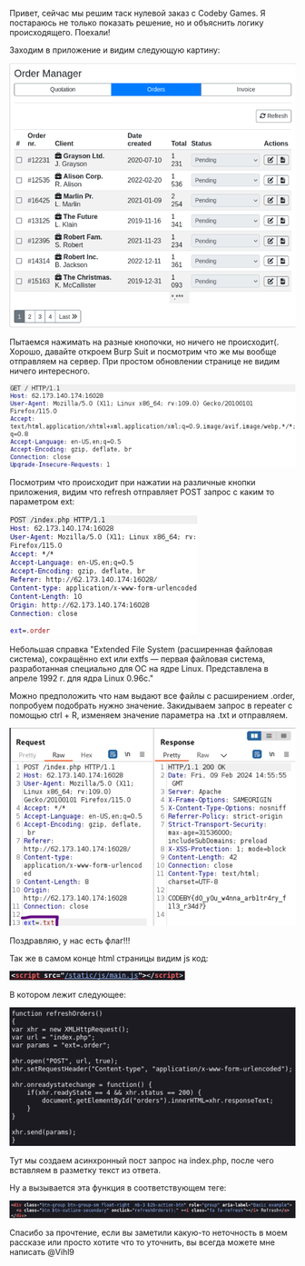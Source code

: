 Привет, сейчас мы решим таск нулевой заказ с Codeby Games.
Я постараюсь не только показать решение, но и объяснить логику происходящего.
Поехали!

Заходим в приложение и видим следующую картину:

![alt text](start.png)

Пытаемся нажимать на разные кнопочки, но ничего не происходит(.
Хорошо, давайте откроем Burp Suit и посмотрим что же мы вообще отправляем на сервер.
При простом обновлении странице не видим ничего интересного.

![alt text](Burp_1.png)

Посмотрим что происходит при нажатии на различные кнопки приложения, видим что refresh отправляет POST запрос с каким то параметром ext:

![alt text](Burp_2.png)

Небольшая справка "Extended File System (расширенная файловая система), сокращённо ext или extfs — первая файловая система, разработанная специально для ОС на ядре Linux. Представлена в апреле 1992 г. для ядра Linux 0.96c."

Можно предположить что нам выдают все файлы с расширением .order, попробуем подобрать нужно значение. Закидываем запрос в repeater с помощью ctrl + R, изменяем значение параметра на .txt и отправляем.

![alt text](Burp_3.png)

Поздравляю, у нас есть флаг!!!

Так же в самом конце html страницы видим js код:

![alt text](HTMLfind.png)

В котором лежит следующее:

![alt text](JScode.png)

Тут мы создаем асинхронный пост запрос на index.php, после чего вставляем в разметку текст из ответа.

Ну а вызывается эта функция в соответствующем теге:

![alt text](HTMLtag.png)


Спасибо за прочтение, если вы заметили какую-то неточность в моем рассказе или просто хотите что то уточнить, вы всегда можете мне написать @Vihl9